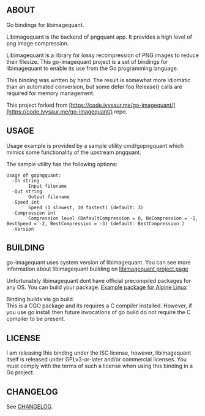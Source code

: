 ## ABOUT
Go bindings for libimagequant.

Libimagequant is the backend of pngquant app. It provides a high level of png image compression.

Libimagequant is a library for lossy recompression of PNG images to reduce their filesize.  This go-imagequant project is a set of bindings for libimagequant to enable its use from the Go programming language.

This binding was written by hand. The result is somewhat more idiomatic than an automated conversion, but some  defer foo.Release() calls are required for memory management.

This project forked from [https://code.ivysaur.me/go-imagequant/](https://code.ivysaur.me/go-imagequant/) repo.

## USAGE
Usage example is provided by a sample utility cmd/gopngquant which mimics some functionality of the upstream pngquant.

The sample utility has the following options:

```
Usage of gopngquant:
  -In string
        Input filename
  -Out string
        Output filename
  -Speed int
        Speed (1 slowest, 10 fastest) (default: 3)
  -Compression int
        Compression level (DefaultCompression = 0, NoCompression = -1, BestSpeed = -2, BestCompression = -3) (default: BestCompression )
  -Version
```

## BUILDING
go-imagequant uses system version of libimagequant.
You can see more information about libimagequant building on [libimagequant project page](https://github.com/ImageOptim/libimagequant)

Unfortunately libimagequant dont have official precompiled packages for any OS.
You can build your package. [Example package for Alpine Linux](https://github.com/larrabee/reImage/blob/master/alpine/libimagequant/APKBUILD)

Binding builds via go build.  
This is a CGO package and its requires a C compiler installed. However, if you use go install then future invocations of go build do not require the C compiler to be present.


## LICENSE
I am releasing this binding under the ISC license, however, libimagequant itself is released under GPLv3-or-later and/or commercial licenses. You must comply with the terms of such a license when using this binding in a Go project.

## CHANGELOG

See [CHANGELOG](CHANGELOG.md).
